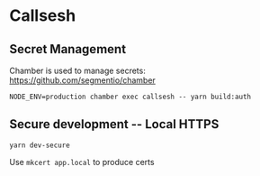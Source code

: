 # Callsesh

## Secret Management

Chamber is used to manage secrets: https://github.com/segmentio/chamber

```
NODE_ENV=production chamber exec callsesh -- yarn build:auth
```

## Secure development -- Local HTTPS
`yarn dev-secure`

Use `mkcert app.local` to produce certs
